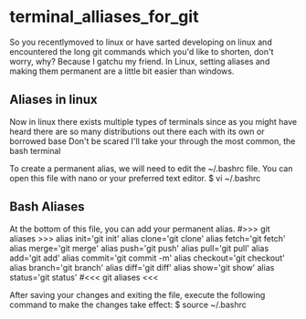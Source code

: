# terminal_alliases_for_git
So you recentlymoved to linux or have sarted developing on linux and
encountered the long git commands which you'd like to shorten, don't worry, why?
Because I gatchu my friend.
In Linux, setting aliases and making them permanent are a little bit easier than windows.

## Aliases in linux
Now in linux there exists multiple types of terminals since as you might have heard there are so many distributions out there each with its own or borrowed base
Don't be scared I'll take your through the most common, the bash terminal

To create a permanent alias, we will need to edit the ~/.bashrc file. You can open this file with nano or your preferred text editor.
$ vi ~/.bashrc

## Bash Aliases
At the bottom of this file, you can add your permanent alias.
#>>> git aliases >>>
alias init='git init'
alias clone='git clone'
alias fetch='git fetch'
alias merge='git merge'
alias push='git push'
alias pull='git pull'
alias add='git add'
alias commit='git commit -m'
alias checkout='git checkout'
alias branch='git branch'
alias diff='git diff'
alias show='git show'
alias status='git status'
#<<< git aliases <<<

After saving your changes and exiting the file, execute the following command to make the changes take effect:
$ source ~/.bashrc
